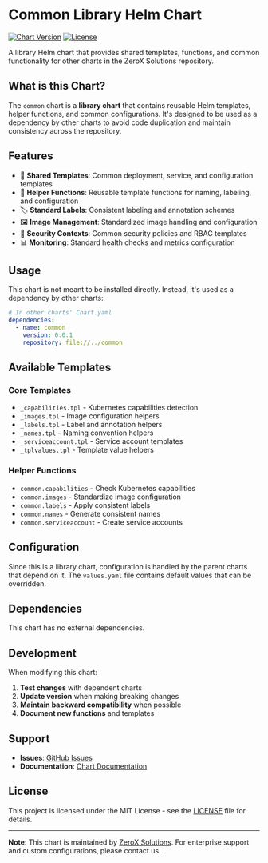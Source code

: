 # Common Library Helm Chart

[![Chart Version](https://img.shields.io/badge/Chart%20Version-0.0.1-blue.svg)](https://github.com/zeroxsolutions/charts)
[![License](https://img.shields.io/badge/License-MIT-blue.svg)](LICENSE)

A library Helm chart that provides shared templates, functions, and common functionality for other charts in the ZeroX Solutions repository.

## What is this Chart?

The `common` chart is a **library chart** that contains reusable Helm templates, helper functions, and common configurations. It's designed to be used as a dependency by other charts to avoid code duplication and maintain consistency across the repository.

## Features

- 🔧 **Shared Templates**: Common deployment, service, and configuration templates
- 📝 **Helper Functions**: Reusable template functions for naming, labeling, and configuration
- 🏷️ **Standard Labels**: Consistent labeling and annotation schemes
- 🖼️ **Image Management**: Standardized image handling and configuration
- 🔐 **Security Contexts**: Common security policies and RBAC templates
- 📊 **Monitoring**: Standard health checks and metrics configuration

## Usage

This chart is not meant to be installed directly. Instead, it's used as a dependency by other charts:

```yaml
# In other charts' Chart.yaml
dependencies:
  - name: common
    version: 0.0.1
    repository: file://../common
```

## Available Templates

### Core Templates

- `_capabilities.tpl` - Kubernetes capabilities detection
- `_images.tpl` - Image configuration helpers
- `_labels.tpl` - Label and annotation helpers
- `_names.tpl` - Naming convention helpers
- `_serviceaccount.tpl` - Service account templates
- `_tplvalues.tpl` - Template value helpers

### Helper Functions

- `common.capabilities` - Check Kubernetes capabilities
- `common.images` - Standardize image configuration
- `common.labels` - Apply consistent labels
- `common.names` - Generate consistent names
- `common.serviceaccount` - Create service accounts

## Configuration

Since this is a library chart, configuration is handled by the parent charts that depend on it. The `values.yaml` file contains default values that can be overridden.

## Dependencies

This chart has no external dependencies.

## Development

When modifying this chart:

1. **Test changes** with dependent charts
2. **Update version** when making breaking changes
3. **Maintain backward compatibility** when possible
4. **Document new functions** and templates

## Support

- **Issues**: [GitHub Issues](https://github.com/zeroxsolutions/charts/issues)
- **Documentation**: [Chart Documentation](https://github.com/zeroxsolutions/charts)

## License

This project is licensed under the MIT License - see the [LICENSE](LICENSE) file for details.

---

**Note**: This chart is maintained by [ZeroX Solutions](https://zeroxsolutions.com). For enterprise support and custom configurations, please contact us. 